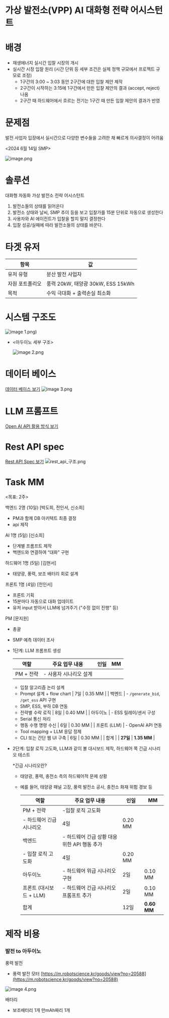 # 가상 발전소(VPP) AI 대화형 전략 어시스턴트

# 배경

- 재생에너지 실시간 입찰 시장의 개시
- 실시간 시장 입찰 원리 (시간 단위 등 세부 조건은 실제 정책 규모에서 프로젝트 규모로 조정)
    - 1구간의 3:00 ~ 3:03 동안 2구간에 대한 입찰 제안 제작
    - 2구간이 시작하는 3:15에 1구간에서 만든 입찰 제안의 결과 (accept, reject) 나옴
    - 2구간 때 하드웨어에서 흐르는 전기는 1구간 때 만든 입찰 제안의 결과가 반영


# 문제점

발전 사업자 입장에서 실시간으로 다양한 변수들을 고려한 채 빠르게 의사결정이 어려움 

<2024 6월 14일 SMP>

![image.png](https://github.com/naturalblacksmith727/vpp/blob/main/readme%20%EC%9E%90%EB%A3%8C/image.png)

# 솔루션

대화형 자동화 가상 발전소 전략 어시스턴트

1. 발전소들의 상태를 읽어온다
2. 발전소 상태와 날씨, SMP 추이 등을 보고 입찰가를 15분 단위로 자동으로 생성한다
3. 사용자와 AI 에이전트가 입찰을 할지 말지 결정한다 
4. 입찰 성공/실패에 따라 발전소들의 상태를 바꾼다.

# 타겟 유저

| 항목 | 값 |
| --- | --- |
| 유저 유형  | 분산 발전 사업자 |
| 자원 포트폴리오 | 풍력 20kW, 태양광 30kW, ESS 15kWh |
| 목적 | 수익 극대화 + 출력손실 최소화 |

# 시스템 구조도

![image 1.png](https://github.com/naturalblacksmith727/vpp/blob/main/readme%20%EC%9E%90%EB%A3%8C/image%201.png))

- <아두이노 세부 구조>
    
    ![image 2.png](https://github.com/naturalblacksmith727/vpp/blob/main/readme%20%EC%9E%90%EB%A3%8C/image%202.png)
    
# 데이터 베이스 
[데이터 베이스 보기](backend/README.md#데이터베이스)
![image 3.png](https://github.com/naturalblacksmith727/vpp/blob/main/readme%20%EC%9E%90%EB%A3%8C/image%203.png)


# LLM 프롬프트
[Open AI API 활용 방식 보기](backend/README.md#Open-API-활용)

# Rest API spec 
[Rest API Spec 보기](backend/README.md#Rest-API-설계)
![rest_api_구조.png](https://github.com/naturalblacksmith727/vpp/blob/main/readme%20%EC%9E%90%EB%A3%8C/rest_api_%EA%B5%AC%EC%A1%B0.png)


# Task MM

<목표: 2주>

백엔드 2명 (10일) [박도희, 전인서, 신소희]

- PM과 함께 DB 아키텍트 최종 결정
- api 제작

AI 1명 (5일) [신소희]

- 단계별 프롬프트 제작
- 백엔드와 연결하여 “대화” 구현

하드웨어 1명 (5일) [김현서]

- 태양광, 풍력, 보조 배터리 회로 설계

프론트 1명 (4일) [전인서]

- 프론트 기획
- 15분마다 자동으로 대화 업데이트
- 유저 input 받아서 LLM에 넘겨주기 ("수정 없이 진행" 등)

PM [문지원]

- 총괄
- SMP 예측 데이터 조사

- 1단계: LLM 프롬프트 생성
    
    
    | 역할 | 주요 업무 내용 | 인일 | MM |
    | --- | --- | --- | --- |
    | PM + 전략 | - 사용자 시나리오 설계
    - 입찰 알고리즘 논리 설계
    - Prompt 설계 + flow chart | 7일  | 0.35 MM |
    | 백엔드 | - `/generate_bid`, `/get_ess` API 구현
    - SMP, ESS, 부하 DB 연동
    - 전략별 수락 로직 | 8일 | 0.40 MM |
    | 아두이노 | - ESS 릴레이/센서 구성
    - Serial 통신 처리
    - 행동 수행 명령 수신 | 6일 | 0.30 MM |
    | 프론트 (LLM) | - OpenAI API 연동
    - Tool mapping + LLM 응답 정제
    - CLI 또는 간단 웹 UI 구축 | 6일 | 0.30 MM |
    | 합계 |  | **27일** | **1.35 MM**  |
- 2단계: 입찰 로직 고도화, LLM과 같이 볼 대시보드 제작, 하드웨어 쪽 긴급 시나리오 테스트
    
    *긴급 시나리오란?
    
    - 태양광, 풍력, 충전소 측의 하드웨어적 문제 상황
    - 예를 들어, 태양광 패널 고장, 풍력 발전소 공사, 충전소 화재 위험 경보 등
        
        
        | 역할 | 주요 업무 내용 | 인일 | MM |
        | --- | --- | --- | --- |
        | PM + 전략 | -입찰 로직 고도화 
        - 하드웨어 긴급 시나리오  | 4일 | 0.20 MM |
        | 백엔드 | - 하드웨어 긴급 상황 대응 위한 API 행동 추가
        - 입찰 로직 고도화  | 4일 | 0.20 MM |
        | 아두이노 | - 하드웨어 위급 시나리오 구현 | 2일 | 0.10 MM |
        | 프론트 (대시보드 + LLM) | - 하드웨어 긴급 시나리오 프롬프트 추가  | 2일 | 0.10 MM |
        | 합계 |  | 12일  | **0.60 MM** |

# 제작 비용

### 발전 to 아두이노

풍력 발전

- 풍력 발전 모터 [https://m.robotscience.kr/goods/view?no=20588](https://m.robotscience.kr/goods/view?no=20588)

![image 4.png](https://github.com/naturalblacksmith727/vpp/blob/main/readme%20%EC%9E%90%EB%A3%8C/image%204.png)

배터리 

- 보조배터리 1개 만mAh짜리 1개
